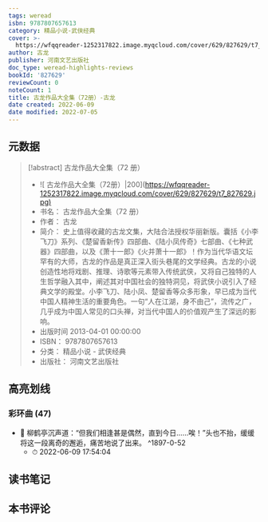 ```yaml
---
tags: weread
isbn: 9787807657613
category: 精品小说-武侠经典
cover: >-
  https://wfqqreader-1252317822.image.myqcloud.com/cover/629/827629/t7_827629.jpg
author: 古龙
publisher: 河南文艺出版社
doc_type: weread-highlights-reviews
bookId: '827629'
reviewCount: 0
noteCount: 1
title: 古龙作品大全集（72册）-古龙
date created: 2022-06-09
date modified: 2022-07-05
---
```


## 元数据

> [!abstract] 古龙作品大全集（72 册）
> - ![ 古龙作品大全集（72册）|200](<https://wfqqreader-1252317822.image.myqcloud.com/cover/629/827629/t7_827629.jpg)>
> - 书名： 古龙作品大全集（72 册）
> - 作者： 古龙
> - 简介： 史上值得收藏的古龙文集，大陆合法授权华丽新版。囊括《小李飞刀》系列、《楚留香新传》四部曲、《陆小凤传奇》七部曲、《七种武器》四部曲，以及《萧十一郎》《火并萧十一郎》！作为当代华语文坛罕有的大师，古龙的作品是真正深入街头巷尾的文学经典。古龙的小说创造性地将戏剧、推理、诗歌等元素带入传统武侠，又将自己独特的人生哲学融入其中，阐述其对中国社会的独特洞见，将武侠小说引入了经典文学的殿堂。小李飞刀、陆小凤、楚留香等众多形象，早已成为当代中国人精神生活的重要角色。一句“人在江湖，身不由己”，流传之广，几乎成为中国人常见的口头禅，对当代中国人的价值观产生了深远的影响。
> - 出版时间 2013-04-01 00:00:00
> - ISBN： 9787807657613
> - 分类： 精品小说 - 武侠经典
> - 出版社： 河南文艺出版社

## 高亮划线

### 彩环曲 (47)

- 📌 柳鹤亭沉声道：“但我们相逢甚是偶然，直到今日……唉！”头也不抬，缓缓将这一段离奇的邂逅，痛苦地说了出来。 ^1897-0-52
	- ⏱ 2022-06-09 17:54:04

## 读书笔记

## 本书评论
